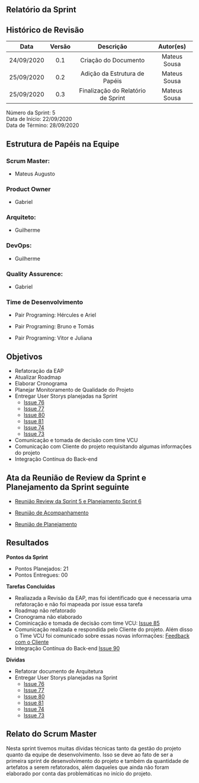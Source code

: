 
## Relatório da Sprint

## Histórico de Revisão

|   Data   |  Versão  |        Descrição       |          Autor(es)          |
|:--------:|:--------:|:----------------------:|:---------------------------:|
|24/09/2020|   0.1    | Criação do Documento        |   Mateus Sousa   |
|25/09/2020|   0.2   | Adição da Estrutura de Papéis    |   Mateus Sousa  |
|25/09/2020|   0.3   | Finalização do Relatório de Sprint  |   Mateus Sousa  |

Número da Sprint: 5 <br>
Data de Início:  22/09/2020 <br>
Data de Término: 28/09/2020 <br>

## Estrutura de Papéis na Equipe

### Scrum Master:
- Mateus Augusto

### Product Owner
- Gabriel

### Arquiteto:
- Guilherme

### DevOps:
- Guilherme

### Quality Assurence:
- Gabriel


### Time de Desenvolvimento

- Pair Programing: Hércules e Ariel
  

- Pair Programing: Bruno e Tomás
  

- Pair Programing: Vitor e Juliana
 

## Objetivos

- Refatoração da EAP
- Atualizar Roadmap
- Elaborar Cronograma
- Planejar Monitoramento de Qualidade do Projeto
- Entregar User Storys planejadas na Sprint
  - [Issue 76](https://github.com/fga-eps-mds/2020.1-Grupo6/issues/76)
  - [Issue 77](https://github.com/fga-eps-mds/2020.1-Grupo6/issues/77)
  - [Issue 80](https://github.com/fga-eps-mds/2020.1-Grupo6/issues/80)
  - [Issue 81](https://github.com/fga-eps-mds/2020.1-Grupo6/issues/81)
  - [Issue 74](https://github.com/fga-eps-mds/2020.1-Grupo6/issues/74)
  - [Issue 73](https://github.com/fga-eps-mds/2020.1-Grupo6/issues/73)
- Comunicação e tomada de decisão com time VCU
- Comunicação com Cliente do projeto requisitando algumas informações do projeto
- Integração Contínua do Back-end

## Ata da Reunião de Review da Sprint e Planejamento da Sprint seguinte

- [Reunião Review da Sprint 5 e Planejamento Sprint 6](https://github.com/fga-eps-mds/2020.1-Grupo6/issues/88)

- [Reunião de Acompanhamento](https://github.com/fga-eps-mds/2020.1-Grupo6/issues/65)

- [Reunião de Planejamento](https://github.com/fga-eps-mds/2020.1-Grupo6/issues/84)

## Resultados

**Pontos da Sprint**

- Pontos Planejados: 21<br>
- Pontos Entregues: 00<br>

**Tarefas Concluídas** 
- Realiazada a Revisão da EAP, mas foi identificado que é necessaria uma refatoração e não foi mapeada por issue essa tarefa
- Roadmap não refatorado
- Cronograma não elaborado
- Cominicação e tomada de decisão com time VCU: [Issue 85](https://github.com/fga-eps-mds/2020.1-Grupo6/issues/85) 
- Comunicação realizada e respondida pelo Cliente do projeto. Além disso o Time VCU foi comunicado sobre essas novas informações: [Feedback com o Cliente](https://github.com/fga-eps-mds/2020.1-VC_Usuario/issues/108)
- Integração Contínua do Back-end  [Issue 90](https://github.com/fga-eps-mds/2020.1-Grupo6/issues/90)

**Dívidas**
- Refatorar documento de Arquitetura
- Entregar User Storys planejadas na Sprint
  - [Issue 76](https://github.com/fga-eps-mds/2020.1-Grupo6/issues/76)
  - [Issue 77](https://github.com/fga-eps-mds/2020.1-Grupo6/issues/77)
  - [Issue 80](https://github.com/fga-eps-mds/2020.1-Grupo6/issues/80)
  - [Issue 81](https://github.com/fga-eps-mds/2020.1-Grupo6/issues/81)
  - [Issue 74](https://github.com/fga-eps-mds/2020.1-Grupo6/issues/74)
  - [Issue 73](https://github.com/fga-eps-mds/2020.1-Grupo6/issues/73)

## Relato do Scrum Master

Nesta sprint tivemos muitas dívidas técnicas tanto da gestão do projeto quanto da equipe de desenvolvimento. Isso se deve ao fato de ser a primeira sprint de desenvolvimento do projeto e também da quantidade de artefatos a serem refatorados, além daqueles que ainda não foram elaborado por conta das problemáticas no início do projeto.